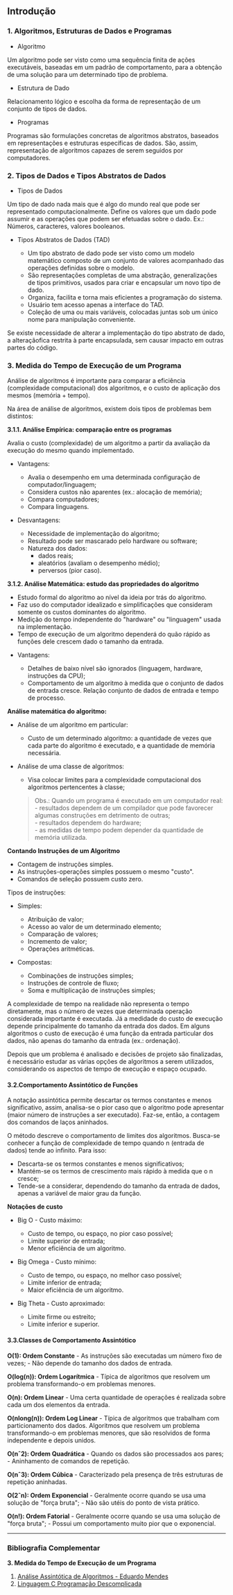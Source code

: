 ## Introdução

### 1. Algoritmos, Estruturas de Dados e Programas 

* Algoritmo

Um algoritmo pode ser visto como uma sequência finita de ações executáveis, baseadas em um padrão de comportamento, para a obtenção de uma solução para um determinado tipo de problema. 

* Estrutura de Dado

Relacionamento lógico e escolha da forma de representação de um conjunto de tipos de dados.

* Programas  

Programas são formulações concretas de algoritmos abstratos, baseados em representações e estruturas específicas de dados. São, assim, representação de algoritmos capazes de serem seguidos por computadores. 

### 2. Tipos de Dados e Tipos Abstratos de Dados 

* Tipos de Dados

Um tipo de dado nada mais que é algo do mundo real que pode ser representado computacionalmente. Define os valores que um dado pode assumir e as operações que podem ser efetuadas sobre o dado. Ex.: Números, caracteres, valores booleanos.

* Tipos Abstratos de Dados (TAD)

  - Um tipo abstrato de dado pode ser visto como um modelo matemático composto de um conjunto de valores acompanhado das operações definidas sobre o modelo.      
  - São representações completas de uma abstração, generalizações de tipos primitivos, usados para criar e encapsular um novo tipo de dado. 
  - Organiza, facilita e torna mais eficientes a programação do sistema.
  - Usuário tem acesso apenas a interface do TAD. 
  - Coleção de uma ou mais variáveis, colocadas juntas sob um único nome para manipulação conveniente.

Se existe necessidade de alterar a implementação do tipo abstrato de dado, a alteraçãofica restrita à parte encapsulada, sem causar impacto em outras partes do código.

### 3. Medida do Tempo de Execução de um Programa 

Análise de algoritmos é importante para comparar a eficiência (complexidade computacional) dos algoritmos, e o custo de aplicação dos mesmos (memória + tempo).

Na área de análise de algoritmos, existem dois tipos de problemas bem distintos:

**3.1.1. Análise Empírica: comparação entre os programas**

Avalia o custo (complexidade) de um algoritmo a partir da avaliação da execução do mesmo quando implementado.

  * Vantagens:
    
    - Avalia o desempenho em uma determinada configuração de computador/linguagem;
    - Considera custos não aparentes (ex.: alocação de memória);
    - Compara computadores;
    - Compara linguagens.  
    
  * Desvantagens: 
    
    - Necessidade de implementação do algoritmo;
    - Resultado pode ser mascarado pelo hardware ou software;
    - Natureza dos dados:  
      * dados reais;
      * aleatórios (avaliam o desempenho médio);
      * perversos (pior caso).


**3.1.2. Análise Matemática: estudo das propriedades do algoritmo**  

- Estudo formal do algoritmo ao nível da ideia por trás do algoritmo.   
- Faz uso do computador idealizado e simplificações que consideram somente os custos dominantes do algoritmo.  
- Medição do tempo independente do "hardware" ou "linguagem" usada na implementação.   
- Tempo de execução de um algoritmo dependerá do quão rápido as funções dele crescem dado o tamanho da entrada.   

* Vantagens:  
  
  - Detalhes de baixo nível são ignorados (linguagem, hardware, instruções da CPU);
  - Comportamento de um algoritmo à medida que o conjunto de dados de entrada cresce. Relação conjunto de dados de entrada e tempo de processo.  

**Análise matemática do algoritmo:**  

  * Análise de um algoritmo em particular:
    - Custo de um determinado algoritmo: a quantidade de vezes que cada parte do algoritmo é executado, e a quantidade de memória necessária.
  
  * Análise de uma classe de algoritmos:
    - Visa colocar limites para a complexidade computacional dos algoritmos pertencentes à classe;
        
    > Obs.: Quando um programa é executado em um computador real:    
            - resultados dependem de um compilador que pode favorecer algumas construções em detrimento de outras;  
            - resultados dependem do hardware;   
            - as medidas de tempo podem depender da quantidade de memória utilizada.   
                  
  **Contando Instruções de um Algoritmo**
  
 - Contagem de instruções simples.
 - As instruções-operações simples possuem o mesmo "custo".
 - Comandos de seleção possuem custo zero. 
  
  Tipos de instruções:
  
  * Simples:
    - Atribuição de valor;
    - Acesso ao valor de um determinado elemento;
    - Comparação de valores;
    - Incremento de valor;
    - Operações aritméticas.
    
  * Compostas:
    - Combinações de instruções simples;
    - Instruções de controle de fluxo;
    - Soma e multiplicação de instruções simples;
  
  A complexidade de tempo na realidade não representa o tempo diretamente, mas o número de vezes que determinada operação considerada importante é executada. Já a medidade do custo de execução depende principalmente do tamanho da entrada dos dados. Em alguns algoritmos o custo de execução é uma função da entrada particular dos dados, não apenas do tamanho da entrada (ex.: ordenação).  
  
  Depois que um problema é analisado e decisões de projeto são finalizadas, é necessário estudar as várias opções de algoritmos a serem utilizados, considerando os aspectos de tempo de execução e espaço ocupado.  

   #### 3.2.Comportamento Assintótico de Funções   
   
   A notação assintótica permite descartar os termos constantes e menos significativo, assim, analisa-se o pior caso que o algoritmo pode apresentar (maior número de instruções a ser executado). Faz-se, então, a contagem dos comandos de laços aninhados.  
   
   O método descreve o comportamento de limites dos algoritmos. Busca-se conhecer a função de complexidade de tempo quando n (entrada de dados) tende ao infinito. Para isso: 
   
   - Descarta-se os termos constantes e menos significativos;  
   - Mantém-se os termos de crescimento mais rápido à medida que o n cresce;  
   - Tende-se a considerar, dependendo do tamanho da entrada de dados, apenas a variável de maior grau da função.  
   
   
   **Notações de custo**
   
   * Big O - Custo máximo:
     - Custo de tempo, ou espaço, no pior caso possível;
     - Limite superior de entrada;
     - Menor eficiência de um algoritmo.
     
   * Big Omega - Custo mínimo:
     - Custo de tempo, ou espaço, no melhor caso possível;
     - Limite inferior de entrada;
     - Maior eficiência de um algoritmo.
     
   * Big Theta - Custo aproximado:
     - Limite firme ou estreito;
     - Limite inferior e superior.
   
   #### 3.3.Classes de Comportamento Assintótico
   
   **O(1): Ordem Constante**
     - As instruções são executadas um número fixo de vezes;
     - Não depende do tamanho dos dados de entrada.
     
   **O(log(n)): Ordem Logarítmica**
     - Típica de algoritmos que resolvem um problema transformando-o em problemas menores.
     
   **O(n): Ordem Linear**
     - Uma certa quantidade de operações é realizada sobre cada um dos elementos da entrada.
     
   **O(nlong(n)): Ordem Log Linear**
     - Típica de algoritmos que trabalham com particionamento dos dados. Algoritmos que resolvem um problema transformando-o em problemas menores, que são resolvidos de forma independente e depois unidos. 
     
   **O(nˆ2): Ordem Quadrática**
     - Quando os dados são processados aos pares;
     - Aninhamento de comandos de repetição.
     
   **O(nˆ3): Ordem Cúbica**
     - Caracterizado pela presença de três estruturas de repetição aninhadas.
     
   **O(2ˆn): Ordem Exponencial**
     - Geralmente ocorre quando se usa uma solução de "força bruta";
     - Não são utéis do ponto de vista prático.
     
   **O(n!): Ordem Fatorial**
     - Geralmente ocorre quando se usa uma solução de "força bruta";
     - Possui um comportamento muito pior que o exponencial.
       
----------
### Bibliografia Complementar

**3. Medida do Tempo de Execução de um Programa**  
1. [Análise Assintótica de Algoritmos - Eduardo Mendes](https://www.youtube.com/playlist?list=PLikRnDdXnDvo1WUrumRQRaWYEvz7C3gjX)  
2. [Linguagem C Programação Descomplicada](https://www.youtube.com/playlist?list=PL8iN9FQ7_jt6buW7SBD3yzjIp8NnJYrZl)
